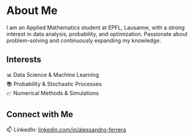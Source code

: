 # About Me
I am an Applied Mathematics  student at EPFL, Lausanne, with a strong interest in data analysis, probability, and optimization. Passionate about problem-solving and continuously expanding my knowledge.

## Interests
📊 Data Science & Machine Learning  
📚 Probability & Stochastic Processes  
📈 Numerical Methods & Simulations

## Connect with Me
📫 LinkedIn: [linkedin.com/in/alessandro-ferrera](https://linkedin.com/in/alessandro-ferrera)  
